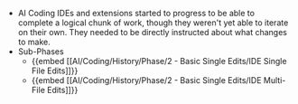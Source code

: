 - AI Coding IDEs and extensions started to progress to be able to complete a logical chunk of work, though they weren't yet able to iterate on their own. They needed to be directly instructed about what changes to make.
- Sub-Phases
	- {{embed [[AI/Coding/History/Phase/2 - Basic Single Edits/IDE Single File Edits]]}}
	- {{embed [[AI/Coding/History/Phase/2 - Basic Single Edits/IDE Multi-File Edits]]}}